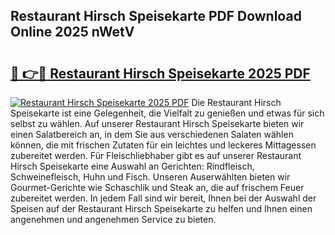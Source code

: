 ## Restaurant Hirsch Speisekarte PDF Download Online 2025 nWetV

# <h2><a href="http://gc6xy1.nevu.top/?p=Restaurant+Hirsch+Speisekarte">🔗 👉🔴 Restaurant Hirsch Speisekarte 2025 PDF</a></h2>

[![Restaurant Hirsch Speisekarte 2025 PDF](https://i.imgur.com/dBaPXMq.png)](http://gc6xy1.nevu.top/?p=Restaurant+Hirsch+Speisekarte)
Die Restaurant Hirsch Speisekarte ist eine Gelegenheit, die Vielfalt zu genießen und etwas für sich selbst zu wählen. Auf unserer Restaurant Hirsch Speisekarte bieten wir einen Salatbereich an, in dem Sie aus verschiedenen Salaten wählen können, die mit frischen Zutaten für ein leichtes und leckeres Mittagessen zubereitet werden. Für Fleischliebhaber gibt es auf unserer Restaurant Hirsch Speisekarte eine Auswahl an Gerichten: Rindfleisch, Schweinefleisch, Huhn und Fisch. Unseren Auserwählten bieten wir Gourmet-Gerichte wie Schaschlik und Steak an, die auf frischem Feuer zubereitet werden. In jedem Fall sind wir bereit, Ihnen bei der Auswahl der Speisen auf der Restaurant Hirsch Speisekarte zu helfen und Ihnen einen angenehmen und angenehmen Service zu bieten.
